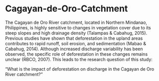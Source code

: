 # Cagayan-de-Oro-Catchment
The Cagayan de Oro River catchment, located in Northern Mindanao, Philippines, is highly sensitive to changes in vegetation cover due to its steep slopes and high drainage density (Talampas & Cabahug, 2015). Previous studies have shown that deforestation in the upland areas contributes to rapid runoff, soil erosion, and sedimentation (Mabao & Cabahug, 2014). Although increased discharge variability has been observed, the specific role of deforestation in these changes remains unclear (RBCO, 2007). This leads to the research question of this study:

“What is the impact of deforestation on discharge in the Cagayan de Oro River catchment?”
